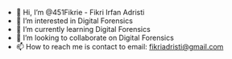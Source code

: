 - 👋 Hi, I’m @451Fikrie - Fikri Irfan Adristi
- 👀 I’m interested in Digital Forensics
- 🌱 I’m currently learning Digital Forensics
- 💞️ I’m looking to collaborate on Digital Forensics
- 📫 How to reach me is contact to email: fikriadristi@gmail.com

<!---
451Fikrie/451Fikrie is a ✨ special ✨ repository because its `README.md` (this file) appears on your GitHub profile.
You can click the Preview link to take a look at your changes.
--->
